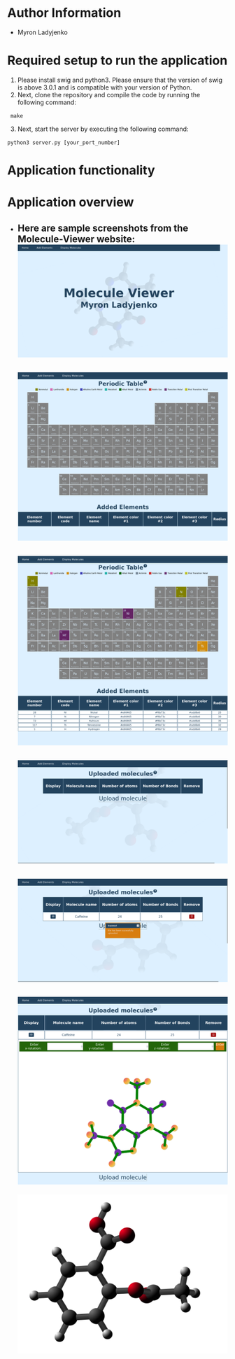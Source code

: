 # Author Information
- Myron Ladyjenko

# Required setup to run the application
1. Please install swig and python3. Please ensure that the version of swig is above 3.0.1 and is compatible with your version of Python.
2. Next, clone the repository and compile the code by running the following command:
```
 make  
```  
3. Next, start the server by executing the following command:
```
python3 server.py [your_port_number]
```
# Application functionality

# Application overview
- Here are sample screenshots from the Molecule-Viewer website:  
  ![Front Page of the website](images/FrontPage.png)
  -
  ![Periodic table with no selected elements](images/PerTable0.png)
  -
  ![Periodic table with selected elements](images/PerTable1.png)
  -
  ![Upload page with no molecules](images/UplMol0.png)
  -
  ![Upload page after uploading a molecule](images/UplMol1.png)
  -
  ![Molecule view in 2D with rotations](images/UplMol2.png)
  -
  ![3D view of the molecules](images/3DMol.png)

